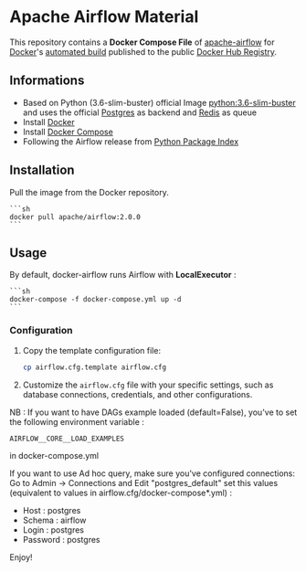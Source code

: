 # Apache Airflow Material

This repository contains a **Docker Compose File** of [apache-airflow](https://github.com/apache/incubator-airflow) for [Docker](https://www.docker.com/)'s [automated build](https://hub.docker.com/r/apache/airflow) published to the public [Docker Hub Registry](https://registry.hub.docker.com/).

## Informations

* Based on Python (3.6-slim-buster) official Image [python:3.6-slim-buster](https://hub.docker.com/_/python/) and uses the official [Postgres](https://hub.docker.com/_/postgres/) as backend and [Redis](https://hub.docker.com/_/redis/) as queue
* Install [Docker](https://www.docker.com/)
* Install [Docker Compose](https://docs.docker.com/compose/install/)
* Following the Airflow release from [Python Package Index](https://pypi.python.org/pypi/apache-airflow)

## Installation

Pull the image from the Docker repository.

    ```sh
    docker pull apache/airflow:2.0.0
    ```

## Usage

By default, docker-airflow runs Airflow with **LocalExecutor** :

    ```sh
    docker-compose -f docker-compose.yml up -d
    ```

### Configuration

1. Copy the template configuration file:

    ```sh
    cp airflow.cfg.template airflow.cfg
    ```

2. Customize the `airflow.cfg` file with your specific settings, such as database connections, credentials, and other configurations.

NB : If you want to have DAGs example loaded (default=False), you've to set the following environment variable :

`AIRFLOW__CORE__LOAD_EXAMPLES`

in docker-compose.yml

If you want to use Ad hoc query, make sure you've configured connections:
Go to Admin -> Connections and Edit "postgres_default" set this values (equivalent to values in airflow.cfg/docker-compose*.yml) :

* Host : postgres
* Schema : airflow
* Login : postgres
* Password : postgres

Enjoy!
